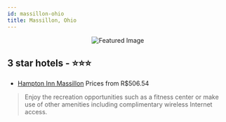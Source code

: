 ```yaml
---
id: massillon-ohio
title: Massillon, Ohio
---
```


<center><img src="https://i.travelapi.com/hotels/1000000/480000/479200/479142/a77a7296_z.jpg" alt="Featured Image" /></center>


##  3 star hotels - ⭐️⭐️⭐️

-    [Hampton Inn Massillon](https://www.hurb.com/br/hotels/massillon/hampton-inn-massillon-JNP-JP011426?cmp=18055) Prices from R$506.54
   > Enjoy the recreation opportunities such as a fitness center or make use of other amenities including complimentary wireless Internet access.
